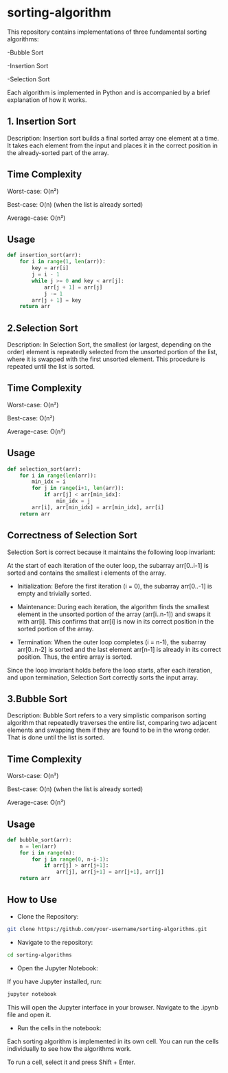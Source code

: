 # sorting-algorithm
This repository contains implementations of three fundamental sorting algorithms:

-Bubble Sort

-Insertion Sort

-Selection Sort

Each algorithm is implemented in Python and is accompanied by a brief explanation of how it works.
## 1. Insertion Sort
Description:
Insertion sort builds a final sorted array one element at a time. It takes each element from the input and places it in the correct position in the already-sorted part of the array.

## Time Complexity <br />
Worst-case: O(n²)

Best-case: O(n) (when the list is already sorted)

Average-case: O(n²)
## Usage
``` python
def insertion_sort(arr):
    for i in range(1, len(arr)):
        key = arr[i]
        j = i - 1
        while j >= 0 and key < arr[j]:
            arr[j + 1] = arr[j]
            j -= 1
        arr[j + 1] = key
    return arr
```

## 2.Selection Sort
Description:
In Selection Sort, the smallest (or largest, depending on the order) element is repeatedly selected from the unsorted portion of the list, where it is swapped with the first unsorted element. This procedure is repeated until the list is sorted.

## Time Complexity <br />
Worst-case: O(n²)

Best-case: O(n²)

Average-case: O(n²)
## Usage
``` python
def selection_sort(arr):
    for i in range(len(arr)):
        min_idx = i
        for j in range(i+1, len(arr)):
            if arr[j] < arr[min_idx]:
                min_idx = j
        arr[i], arr[min_idx] = arr[min_idx], arr[i]
    return arr
```
## Correctness of Selection Sort
Selection Sort is correct because it maintains the following loop invariant:

At the start of each iteration of the outer loop, the subarray arr[0..i-1] is sorted and contains the smallest i elements of the array.

* Initialization: Before the first iteration (i = 0), the subarray arr[0..-1] is empty and trivially sorted.

* Maintenance: During each iteration, the algorithm finds the smallest element in the unsorted portion of the array (arr[i..n-1]) and swaps it with arr[i]. This confirms that arr[i] is now in its correct position in the sorted portion of the array.

* Termination: When the outer loop completes (i = n-1), the subarray arr[0..n-2] is sorted and the last element arr[n-1] is already in its correct position. Thus, the entire array is sorted.

Since the loop invariant holds before the loop starts, after each iteration, and upon termination, Selection Sort correctly sorts the input array.


## 3.Bubble Sort
Description:
Bubble Sort refers to a very simplistic comparison sorting algorithm that repeatedly traverses the entire list, comparing two adjacent elements and swapping them if they are found to be in the wrong order. That is done until the list is sorted.

## Time Complexity<br />
Worst-case: O(n²)

Best-case: O(n) (when the list is already sorted)

Average-case: O(n²)

## Usage

``` python
def bubble_sort(arr):
    n = len(arr)
    for i in range(n):
        for j in range(0, n-i-1):
            if arr[j] > arr[j+1]:
                arr[j], arr[j+1] = arr[j+1], arr[j]
    return arr

```

## How to Use
* Clone the Repository:
``` bash
git clone https://github.com/your-username/sorting-algorithms.git
```
* Navigate to the repository:
``` bash
cd sorting-algorithms
```
* Open the Jupyter Notebook:

If you have Jupyter installed, run:

```bash
jupyter notebook
```
This will open the Jupyter interface in your browser. Navigate to the .ipynb file and open it.

* Run the cells in the notebook:

Each sorting algorithm is implemented in its own cell. You can run the cells individually to see how the algorithms work.

To run a cell, select it and press Shift + Enter.








